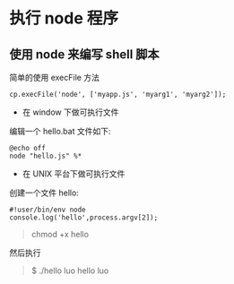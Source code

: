 # 执行 node 程序

## 使用 node 来编写 shell 脚本

简单的使用 execFile 方法

```
cp.execFile('node', ['myapp.js', 'myarg1', 'myarg2']);
```

- 在 window 下做可执行文件

编辑一个 hello.bat 文件如下:

```
@echo off
node "hello.js" %*
```

- 在 UNIX 平台下做可执行文件

创建一个文件 hello:

```
#!user/bin/env node
console.log('hello',process.argv[2]);
```

> chmod +x hello

然后执行

> \$ ./hello luo
> hello luo
